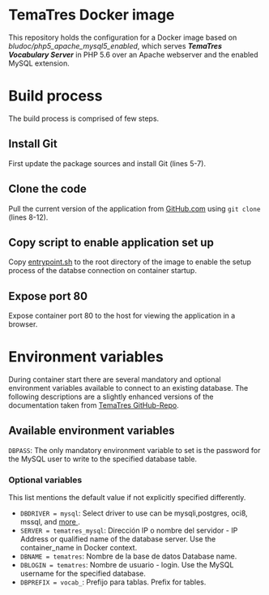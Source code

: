 # TemaTres Docker image

This repository holds the configuration for a Docker image based on
*bludoc/php5_apache_mysql5_enabled*, which serves
***TemaTres Vocabulary Server*** in PHP 5.6 over an Apache webserver and the
enabled MySQL extension.

# Build process
The build process is comprised of few steps.

## Install Git
First update the package sources and install Git (lines 5-7).

## Clone the code
Pull the current version of the application from
[GitHub.com](https://github.com/tematres/TemaTres-Vocabulary-Server) using `git
clone` (lines 8-12).

## Copy script to enable application set up
Copy [entrypoint.sh](./entrypoint.sh) to the root directory of the image to
enable the setup process of the databse connection on container startup.

## Expose port 80
Expose container port 80 to the host for viewing the application in a browser.

# Environment variables
During container start there are several mandatory and optional environment
variables available to connect to an existing database. The following
descriptions are a slightly enhanced versions of the documentation taken from
[TemaTres GitHub-Repo](https://github.com/tematres/TemaTres-Vocabulary-Server/blob/master/vocab/db.tematres.php).

## Available environment variables
`DBPASS`: The only mandatory environment variable to set is the password for
the MySQL user to write to the specified database table.

### Optional variables
This list mentions the default value if not explicitly specified differently.
-   `DBDRIVER = mysql`: Select driver to use
  can be mysqli,postgres, oci8, mssql, and [more
  ](http://phplens.com/adodb/supported.databases.html).
-   `SERVER = tematres_mysql`: Dirección IP o nombre del servidor - IP Address
    or qualified name of the database server. Use the container_name in Docker context.
-   `DBNAME = tematres`: Nombre de la base de datos Database name.
-   `DBLOGIN = tematres`: Nombre de usuario - login. Use the MySQL username for
    the specified database.
-   `DBPREFIX = vocab_`: Prefijo para tablas. Prefix for tables.
